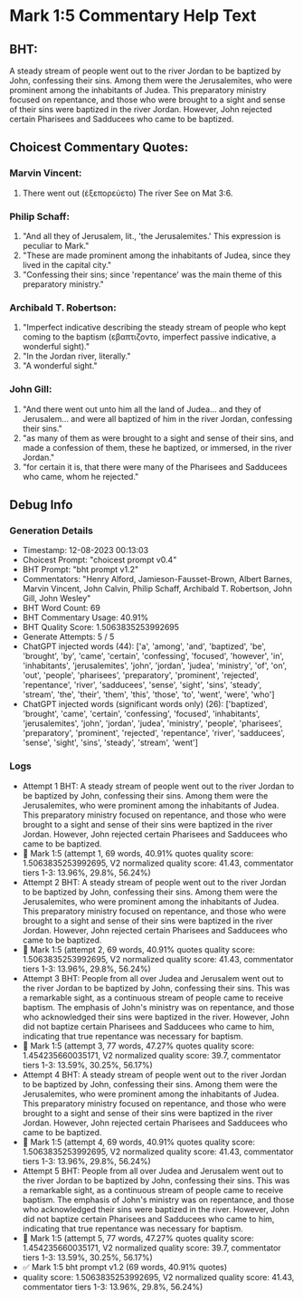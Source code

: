 # Mark 1:5 Commentary Help Text

## BHT:
A steady stream of people went out to the river Jordan to be baptized by John, confessing their sins. Among them were the Jerusalemites, who were prominent among the inhabitants of Judea. This preparatory ministry focused on repentance, and those who were brought to a sight and sense of their sins were baptized in the river Jordan. However, John rejected certain Pharisees and Sadducees who came to be baptized.

## Choicest Commentary Quotes:
### Marvin Vincent:
1. There went out (ἐξεπορεύετο)
The river
See on Mat 3:6.


### Philip Schaff:
1. "And all they of Jerusalem, lit., 'the Jerusalemites.' This expression is peculiar to Mark." 
2. "These are made prominent among the inhabitants of Judea, since they lived in the capital city." 
3. "Confessing their sins; since 'repentance' was the main theme of this preparatory ministry."

### Archibald T. Robertson:
1. "Imperfect indicative describing the steady stream of people who kept coming to the baptism (εβαπτιζοντο, imperfect passive indicative, a wonderful sight)."
2. "In the Jordan river, literally."
3. "A wonderful sight."

### John Gill:
1. "And there went out unto him all the land of Judea... and they of Jerusalem... and were all baptized of him in the river Jordan, confessing their sins." 
2. "as many of them as were brought to a sight and sense of their sins, and made a confession of them, these he baptized, or immersed, in the river Jordan."
3. "for certain it is, that there were many of the Pharisees and Sadducees who came, whom he rejected."


## Debug Info
### Generation Details
- Timestamp: 12-08-2023 00:13:03
- Choicest Prompt: "choicest prompt v0.4"
- BHT Prompt: "bht prompt v1.2"
- Commentators: "Henry Alford, Jamieson-Fausset-Brown, Albert Barnes, Marvin Vincent, John Calvin, Philip Schaff, Archibald T. Robertson, John Gill, John Wesley"
- BHT Word Count: 69
- BHT Commentary Usage: 40.91%
- BHT Quality Score: 1.5063835253992695
- Generate Attempts: 5 / 5
- ChatGPT injected words (44):
	['a', 'among', 'and', 'baptized', 'be', 'brought', 'by', 'came', 'certain', 'confessing', 'focused', 'however', 'in', 'inhabitants', 'jerusalemites', 'john', 'jordan', 'judea', 'ministry', 'of', 'on', 'out', 'people', 'pharisees', 'preparatory', 'prominent', 'rejected', 'repentance', 'river', 'sadducees', 'sense', 'sight', 'sins', 'steady', 'stream', 'the', 'their', 'them', 'this', 'those', 'to', 'went', 'were', 'who']
- ChatGPT injected words (significant words only) (26):
	['baptized', 'brought', 'came', 'certain', 'confessing', 'focused', 'inhabitants', 'jerusalemites', 'john', 'jordan', 'judea', 'ministry', 'people', 'pharisees', 'preparatory', 'prominent', 'rejected', 'repentance', 'river', 'sadducees', 'sense', 'sight', 'sins', 'steady', 'stream', 'went']

### Logs
- Attempt 1 BHT: A steady stream of people went out to the river Jordan to be baptized by John, confessing their sins. Among them were the Jerusalemites, who were prominent among the inhabitants of Judea. This preparatory ministry focused on repentance, and those who were brought to a sight and sense of their sins were baptized in the river Jordan. However, John rejected certain Pharisees and Sadducees who came to be baptized.
- 🔄 Mark 1:5 (attempt 1, 69 words, 40.91% quotes quality score: 1.5063835253992695, V2 normalized quality score: 41.43, commentator tiers 1-3: 13.96%, 29.8%, 56.24%)
- Attempt 2 BHT: A steady stream of people went out to the river Jordan to be baptized by John, confessing their sins. Among them were the Jerusalemites, who were prominent among the inhabitants of Judea. This preparatory ministry focused on repentance, and those who were brought to a sight and sense of their sins were baptized in the river Jordan. However, John rejected certain Pharisees and Sadducees who came to be baptized.
- 🔄 Mark 1:5 (attempt 2, 69 words, 40.91% quotes quality score: 1.5063835253992695, V2 normalized quality score: 41.43, commentator tiers 1-3: 13.96%, 29.8%, 56.24%)
- Attempt 3 BHT: People from all over Judea and Jerusalem went out to the river Jordan to be baptized by John, confessing their sins. This was a remarkable sight, as a continuous stream of people came to receive baptism. The emphasis of John's ministry was on repentance, and those who acknowledged their sins were baptized in the river. However, John did not baptize certain Pharisees and Sadducees who came to him, indicating that true repentance was necessary for baptism.
- 🔄 Mark 1:5 (attempt 3, 77 words, 47.27% quotes quality score: 1.454235660035171, V2 normalized quality score: 39.7, commentator tiers 1-3: 13.59%, 30.25%, 56.17%)
- Attempt 4 BHT: A steady stream of people went out to the river Jordan to be baptized by John, confessing their sins. Among them were the Jerusalemites, who were prominent among the inhabitants of Judea. This preparatory ministry focused on repentance, and those who were brought to a sight and sense of their sins were baptized in the river Jordan. However, John rejected certain Pharisees and Sadducees who came to be baptized.
- 🔄 Mark 1:5 (attempt 4, 69 words, 40.91% quotes quality score: 1.5063835253992695, V2 normalized quality score: 41.43, commentator tiers 1-3: 13.96%, 29.8%, 56.24%)
- Attempt 5 BHT: People from all over Judea and Jerusalem went out to the river Jordan to be baptized by John, confessing their sins. This was a remarkable sight, as a continuous stream of people came to receive baptism. The emphasis of John's ministry was on repentance, and those who acknowledged their sins were baptized in the river. However, John did not baptize certain Pharisees and Sadducees who came to him, indicating that true repentance was necessary for baptism.
- 🔄 Mark 1:5 (attempt 5, 77 words, 47.27% quotes quality score: 1.454235660035171, V2 normalized quality score: 39.7, commentator tiers 1-3: 13.59%, 30.25%, 56.17%)
- ✅ Mark 1:5 bht prompt v1.2 (69 words, 40.91% quotes)
- quality score: 1.5063835253992695, V2 normalized quality score: 41.43, commentator tiers 1-3: 13.96%, 29.8%, 56.24%)